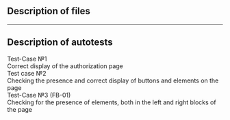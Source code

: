 ## Description of files
------
## Description of autotests
Test-Case №1   
Correct display of the authorization page  
Test case №2  
Checking the presence and correct display of buttons and elements on the page  
Test-Case №3 (FB-01)  
Checking for the presence of elements, both in the left and right blocks of the page  
